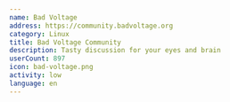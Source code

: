 ```yaml
---
name: Bad Voltage
address: https://community.badvoltage.org
category: Linux
title: Bad Voltage Community
description: Tasty discussion for your eyes and brain
userCount: 897
icon: bad-voltage.png
activity: low
language: en
---
```

